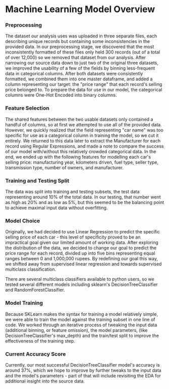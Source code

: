 # Machine Learning Model Overview

### Preprocessing
The dataset our analysis uses was uploaded in three separate files, each describing unique records but containing some inconsistencies in the provided data. In our preprocessing stage, we discovered that the most inconsistently formatted of these files only held 300 records (out of a total of over 12,000) so we removed that dataset from our analysis. After narrowing our source data down to just two of the original three datasets, we improved the usability of a few of the fields by binning less-frequent data in categorical columns. After both datasets were consistently formatted, we combined them into one master dataframe, and added a column representing our target: the "price range" that each record's selling price belonged to. To prepare the data for use in our model, the categorical columns were One-Hot Encoded into binary columns.

### Feature Selection
The shared features between the two usable datasets only contained a handful of columns, so at first we attempted to use all of the provided data. However, we quickly realized that the field representing "car name" was too specific for use as a categorical column in training the model, so we cut it entirely. We returned to this data later to extract the Manufacturer for each record using Regular Expressions, and made a note to compare the success of our model with/without this relatively crowded categorical data. In the end, we ended up with the following features for modelling each car's selling price: manufacturing year, kilometers driven, fuel type, seller type, transmission type, number of owners, and manufacturer.

### Training and Testing Split
The data was split into training and testing subsets, the test data representing around 10% of the total data. In our testing, that number went as high as 20% and as low as 5%, but this seemed to be the balancing point to achieve maximal input data without overfitting. 

### Model Choice
Originally, we had decided to use Linear Regression to predict the specific selling price of each car - this level of specificity proved to be an impractical goal given our limited amount of working data. After exploring the distribution of the data, we decided to change our goal to predict the price range for each record, divided up into five bins representing equal ranges between 0 and 1,000,000 rupees. By redefining our goal this way, we shifted away from supervised linear regression and towards supervised multiclass classification. 

There are several multiclass classifiers available to python users, so we tested several different models including sklearn's DecisionTreeClassifier and RandomForestClassifier. 

### Model Training
Because SKLearn makes the syntax for training a model relatively simple, we were able to train the model against the training subset in one line of code. We worked through an iterative process of tweaking the input data (additional binning, or feature omission), the model parameters, (like DecisionTreeClassifier's max_depth) and the train/test split to improve the effectiveness of the training step. 

### Current Accuracy Score
Currently, our most successful DecisionTreeClassifier model's accuracy is around 37%, which we hope to improve by further tweaks to the input data and the model's parameters - part of that will include revisiting the EDA for additional insight into the source data.